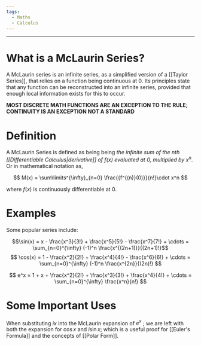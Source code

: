 ```yaml
---
tags:
  - Maths
  - Calculus
---
```

---

#  What is a McLaurin Series?

A McLaurin series is an infinite series, as a simplified version of a [[Taylor Series]], that relies on a function being continuous at $0$. Its principles state that any function can be reconstructed into an infinite series, provided that enough local information exists for this to occur.


**MOST DISCRETE MATH FUNCTIONS ARE AN EXCEPTION TO THE RULE; CONTINUITY IS AN EXCEPTION NOT A STANDARD**


#  Definition
A McLaurin Series is defined as being being *the infinite sum of the nth [[Differentiable Calculus|derivative]] of f(x) evaluated at 0, multiplied by $x^n$*.  Or in mathematical notation as, 

$$
M(x) = \sum\limits^{\infty}_{n=0} \frac{{f^{(n)}(0)}}{n!}\cdot x^n
$$

where $f(x)$ is continuously differentiable at 0. 

# Examples

Some popular series include: 

$$\sin(x) = x - \frac{x^3}{3!} + \frac{x^5}{5!} - \frac{x^7}{7!} + \cdots = \sum_{n=0}^{\infty} (-1)^n \frac{x^{(2n+1)}}{(2n+1)!}$$
$$
\cos(x) = 1 - \frac{x^2}{2!} + \frac{x^4}{4!} - \frac{x^6}{6!} + \cdots = \sum_{n=0}^{\infty} (-1)^n \frac{x^{2n}}{(2n)!}
$$

$$
e^x = 1 + x + \frac{x^2}{2!} + \frac{x^3}{3!} + \frac{x^4}{4!} + \cdots = \sum_{n=0}^{\infty} \frac{x^n}{n!}
$$

# Some Important Uses

When substituting $ix$ into the McLaurin expansion of  $e^x$ ; we are left with both the expansion for $\cos x$ and $i\sin x$; which is a useful proof for [[Euler's Formula]] and the concepts of [[Polar Form]].